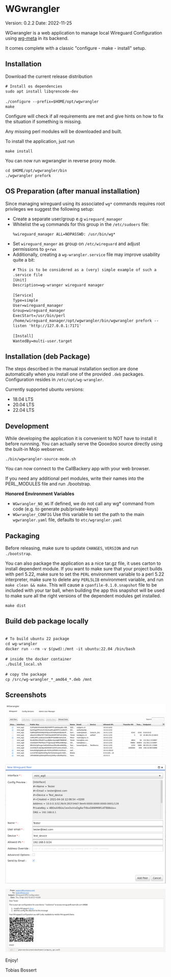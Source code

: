 WGwrangler
===========
Version: 0.2.2
Date: 2022-11-25

WGwrangler is a web application to manage local Wireguard Configuration using 
[wg-meta](https://metacpan.org/release/Wireguard-WGmeta) in its backend. 

It comes complete with a classic "configure - make - install" setup.

Installation
------------

Download the current release distribution

```console
# Install os dependencies
sudo apt install libqrencode-dev

./configure --prefix=$HOME/opt/wgwrangler
make
```

Configure will check if all requirements are met and give
hints on how to fix the situation if something is missing.

Any missing perl modules will be downloaded and built.

To install the application, just run

```console
make install
```

You can now run wgwrangler in reverse proxy mode.

```console
cd $HOME/opt/wgwrangler/bin
./wgwrangler prefork
```

OS Preparation (after manual installation)
-------------

Since managing wireguard using its associated `wg*` commands requires root privileges we suggest the following
setup:

- Create a separate user/group e.g `wireguard_manager`
- Whitelist the `wg` commands for this group in the `/etc/sudoers` file:
  ```text
  %wireguard_manager ALL=NOPASSWD: /usr/bin/wg*
  ```
- Set `wireguard_manger` as group on `/etc/wireguard` and adjust permissions to `g+rwx`
- Additionally, creating a `wg-wrangler.service` file may improve usability quite a bit:
  ```text
  # This is to be considered as a (very) simple example of such a .service file
  [Unit]
  Description=wg-wranger wireguard manager
  
  [Service]
  Type=simple
  User=wireguard_manager
  Group=wireguard_manager
  ExecStart=/usr/bin/perl /home/wireguard_manager/opt/wgwrangler/bin/wgwrangler prefork --listen 'http://127.0.0.1:7171'
  
  [Install]
  WantedBy=multi-user.target
   ```

Installation (deb Package)
---------

The steps described in the manual installation section are done automatically when you install one of the provided `.deb` packages.
Configuration resides in `/etc/opt/wg-wrangler`.

Currently supported ubuntu versions:

- 18.04 LTS
- 20.04 LTS
- 22.04 LTS

Development
-----------

While developing the application it is convenient to NOT have to install it
before runnning. You can actually serve the Qooxdoo source directly
using the built-in Mojo webserver.

```console
./bin/wgwrangler-source-mode.sh
```

You can now connect to the CallBackery app with your web browser.

If you need any additional perl modules, write their names into the PERL_MODULES
file and run ./bootstrap.

**Honored Environment Variables**

- `WGwrangler_NO_WG` If defined, we do not call any wg* command from code (e.g. to generate pub/private-keys)
- `WGwrangler_CONFIG` Use this variable to set the path to the main `wgwrangler.yaml` file, defaults to `etc/wgrangler.yaml`

Packaging
---------

Before releasing, make sure to update `CHANGES`, `VERSION` and run
`./bootstrap`.

You can also package the application as a nice tar.gz file, it uses carton to
install dependent module. If you want to make sure that your project builds with perl
5.22, make sure to set the `PERL` environment variable to a perl 5.22
interpreter, make sure to delete any `PERL5LIB` environment variable, and run
`make clean && make`. This will cause a `cpanfile-0.1.0.snapshot` file to be included
with your tar ball, when building the app this snapshot will be used to make sure
all the right versions of the dependent modules get installed.

```shell
make dist
```

Build deb package locally
-------------------------

```shell

# To build ubuntu 22 package
cd wg-wrangler
docker run --rm -v $(pwd):/mnt -it ubuntu:22.04 /bin/bash

# inside the docker container
./build_local.sh

# copy the package
cp /src/wg-wrangler_*_amd64_*.deb /mnt

```

Screenshots
-----------

![](.github/img/overview.png)

![](.github/img/create.png)

![](.github/img/email.png)


Enjoy!

Tobias Bossert <bossert _at_ oetiker _this_is_a_dot_ ch>
